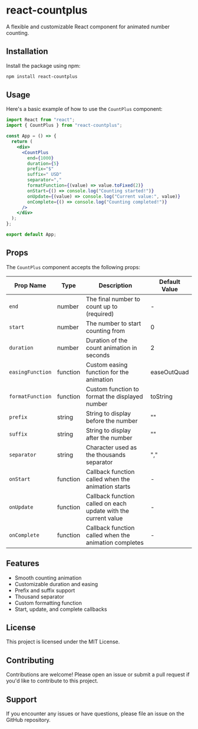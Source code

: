 # react-countplus

A flexible and customizable React component for animated number counting.

## Installation

Install the package using npm:

```bash
npm install react-countplus
```

## Usage

Here's a basic example of how to use the `CountPlus` component:

```jsx
import React from "react";
import { CountPlus } from "react-countplus";

const App = () => {
  return (
    <div>
      <CountPlus
        end={1000}
        duration={5}
        prefix="$"
        suffix=" USD"
        separator=","
        formatFunction={(value) => value.toFixed(2)}
        onStart={() => console.log("Counting started!")}
        onUpdate={(value) => console.log("Current value:", value)}
        onComplete={() => console.log("Counting completed!")}
      />
    </div>
  );
};

export default App;
```

## Props

The `CountPlus` component accepts the following props:

| Prop Name        | Type     | Description                                                     | Default Value |
| ---------------- | -------- | --------------------------------------------------------------- | ------------- |
| `end`            | number   | The final number to count up to (required)                      | -             |
| `start`          | number   | The number to start counting from                               | 0             |
| `duration`       | number   | Duration of the count animation in seconds                      | 2             |
| `easingFunction` | function | Custom easing function for the animation                        | easeOutQuad   |
| `formatFunction` | function | Custom function to format the displayed number                  | toString      |
| `prefix`         | string   | String to display before the number                             | ""            |
| `suffix`         | string   | String to display after the number                              | ""            |
| `separator`      | string   | Character used as the thousands separator                       | ","           |
| `onStart`        | function | Callback function called when the animation starts              | -             |
| `onUpdate`       | function | Callback function called on each update with the current value  | -             |
| `onComplete`     | function | Callback function called when the animation completes           | -             |

## Features

- Smooth counting animation
- Customizable duration and easing
- Prefix and suffix support
- Thousand separator
- Custom formatting function
- Start, update, and complete callbacks

## License

This project is licensed under the MIT License.

## Contributing

Contributions are welcome! Please open an issue or submit a pull request if you'd like to contribute to this project.

## Support

If you encounter any issues or have questions, please file an issue on the GitHub repository.